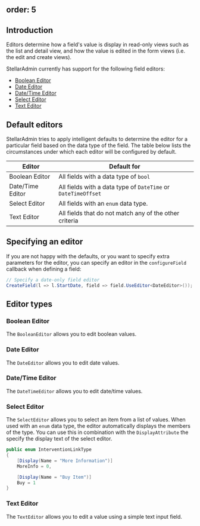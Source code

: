 order: 5
---

## Introduction

Editors determine how a field's value is display in read-only views such as the list and detail view, and how the value is edited in the form views (i.e. the edit and create views).

StellarAdmin currently has support for the following field editors:

* [Boolean Editor](#boolean-editor)
* [Date Editor](#date-editor)
* [Date/Time Editor](#datetime-editor)
* [Select Editor](#select-editor)
* [Text Editor](#text-editor)

## Default editors

StellarAdmin tries to apply intelligent defaults to determine the editor for a particular field based on the data type of the field. The table below lists the circumstances under which each editor will be configured by default.

Editor | Default for
---------|----------
 Boolean Editor | All fields with a data type of `bool`
 Date/Time Editor | All fields with a data type of `DateTime` or `DateTimeOffset`
 Select Editor | All fields with an `enum` data type.
 Text Editor | All fields that do not match any of the other criteria

## Specifying an editor

If you are not happy with the defaults, or you want to specify extra parameters for the editor, you can specify an editor in the `configureField` callback when defining a field:

```cs
// Specify a date-only field editor
CreateField(l => l.StartDate, field => field.UseEditor<DateEditor>());
```

## Editor types

### Boolean Editor

The `BooleanEditor` allows you to edit boolean values.

### Date Editor

The `DateEditor` allows you to edit date values.

### Date/Time Editor

The `DateTimeEditor` allows you to edit date/time values.

### Select Editor

The `SelectEditor` allows you to select an item from a list of values. When used with an `enum` data type, the editor automatically displays the members of the type. You can use this in combination with the `DisplayAttribute` the specify the display text of the select editor.

```cs
public enum InterventionLinkType
{
    [Display(Name = "More Information")]
    MoreInfo = 0,

    [Display(Name = "Buy Item")]
    Buy = 1
}
```

### Text Editor

The `TextEditor` allows you to edit a value using a simple text input field.
